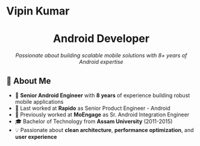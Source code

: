 # Vipin Kumar

<div style="text-align: center;">

# Android Developer

*Passionate about building scalable mobile solutions with 8+ years of Android expertise*

</div>

## 🚀 About Me

- 📱 **Senior Android Engineer** with **8 years** of experience building robust mobile applications
- 🏢 Last worked at **Rapido** as Senior Product Engineer - Android
- 🔧 Previously worked at **MoEngage** as Sr. Android Integration Engineer
- 🎓 Bachelor of Technology from **Assam University** (2011-2015)
- 💡 Passionate about **clean architecture**, **performance optimization**, and **user experience**
